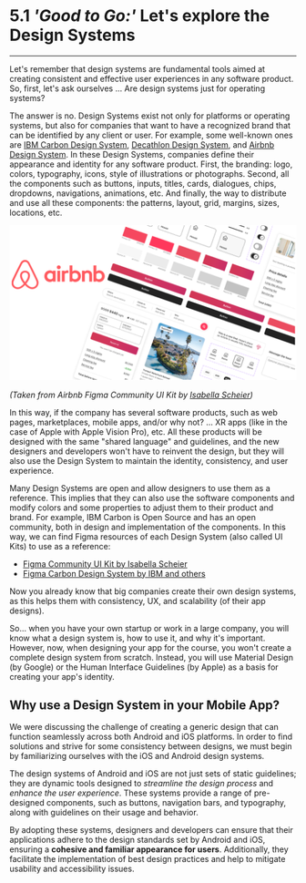 # 5.1 _'Good to Go:'_ Let's explore the Design Systems
___
Let's remember that design systems are fundamental tools aimed at creating consistent and effective user experiences in any software product.
So, first, let's ask ourselves ... Are design systems just for operating systems?

The answer is no. Design Systems exist not only for platforms or operating systems, but also for companies that want to have a recognized brand that can be identified by any client or user. For example, some well-known ones are [IBM Carbon Design System](https://carbondesignsystem.com/), [Decathlon Design System](https://www.decathlon.design/), and [Airbnb Design System](https://airbnb.design/). In these Design Systems, companies define their appearance and identity for any software product. First, the branding: logo, colors, typography, icons, style of illustrations or photographs. Second, all the components such as buttons, inputs, titles, cards, dialogues, chips, dropdowns, navigations, animations, etc. And finally, the way to distribute and use all these components: the patterns, layout, grid, margins, sizes, locations, etc.

![Airbnb](../assets/AirbnbDS.png)

_(Taken from Airbnb Figma Community UI Kit by [Isabella Scheier](https://www.figma.com/community/file/1206705782258966386))_

In this way, if the company has several software products, such as web pages, marketplaces, mobile apps, and/or why not? ... XR apps (like in the case of Apple with Apple Vision Pro), etc. All these products will be designed with the same "shared language" and guidelines, and the new designers and developers won't have to reinvent the design, but they will also use the Design System to maintain the identity, consistency, and user experience.

Many Design Systems are open and allow designers to use them as a reference. This implies that they can also use the software components and modify colors and some properties to adjust them to their product and brand. For example, IBM Carbon is Open Source and has an open community, both in design and implementation of the components. In this way, we can find Figma resources of each Design System (also called UI Kits) to use as a reference:

- [Figma Community UI Kit by Isabella Scheier](https://www.figma.com/community/file/1206705782258966386)
- [Figma Carbon Design System by IBM and others](https://www.figma.com/community/file/1157761560874207208)

Now you already know that big companies create their own design systems, as this helps them with consistency, UX, and scalability (of their app designs).

So... when you have your own startup or work in a large company, you will know what a design system is, how to use it, and why it's important. However, now, when designing your app for the course, you won't create a complete design system from scratch. Instead, you will use Material Design (by Google) or the Human Interface Guidelines (by Apple) as a basis for creating your app's identity.

## Why use a Design System in your Mobile App?

We were discussing the challenge of creating a generic design that can function seamlessly across both Android and iOS platforms. In order to find solutions and strive for some consistency between designs, we must begin by familiarizing ourselves with the iOS and Android design systems.

The design systems of Android and iOS are not just sets of static guidelines; they are dynamic tools designed to *streamline the design process* and *enhance the user experience*. These systems provide a range of pre-designed components, such as buttons, navigation bars, and typography, along with guidelines on their usage and behavior.

By adopting these systems, designers and developers can ensure that their applications adhere to the design standards set by Android and iOS, ensuring a **cohesive and familiar appearance for users**. Additionally, they facilitate the implementation of best design practices and help to mitigate usability and accessibility issues.

 



